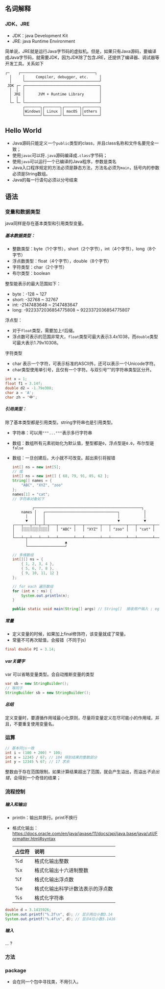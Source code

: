 ## 名词解释

### JDK、JRE

* JDK：java Development Kit
* JRE:  java Runtime Environment

简单说，JRE就是运行Java字节码的虚拟机。但是，如果只有Java源码，要编译成Java字节码，就需要JDK，因为JDK除了包含JRE，还提供了编译器、调试器等开发工具。关系如下

```ascii
┌─    ┌──────────────────────────────────┐
  │     │     Compiler, debugger, etc.     │
  │     └──────────────────────────────────┘
 JDK ┌─ ┌──────────────────────────────────┐
  │  │  │                                  │
  │ JRE │      JVM + Runtime Library       │
  │  │  │                                  │
  └─ └─ └──────────────────────────────────┘
        ┌───────┐┌───────┐┌───────┐┌───────┐
        │Windows││ Linux ││ macOS ││others │
        └───────┘└───────┘└───────┘└───────┘
```

## Hello World

* Java源码只能定义一个`public`类型的class，并且class名称和文件名要完全一致；
* 使用`javac`可以将`.java`源码编译成`.class`字节码；
* 使用`java`可以运行一个已编译的Java程序，参数是类名
* Java入口程序规定的方法必须是静态方法，方法名必须为`main`，括号内的参数必须是String数组。
* Java的每一行语句必须以分号结束

## 语法

### 变量和数据类型

java同样是存在基本类型和引用类型变量。

##### 基本数据类型：

* 整数类型：byte（1个字节），short（2个字节），int（4个字节），long（8个字节）
* 浮点数类型：float（4个字节），double（8个字节）
* 字符类型：char（2个字节）
* 布尔类型：boolean

整型能表示的最大范围如下：

- byte：-128 ~ 127
- short: -32768 ~ 32767
- int: -2147483648 ~ 2147483647
- long: -9223372036854775808 ~ 9223372036854775807

浮点型：

* 对于`float`类型，需要加上`f`后缀。
* 浮点数可表示的范围非常大，`float`类型可最大表示3.4x1038，而`double`类型可最大表示1.79x10308。

字符类型

* char 表示一个字符，可表示标准的ASCII外，还可以表示一个Unicode字符。
* char类型使用单引号，且仅有一个字符。与双引号""的字符串类型区分开。

```java
int x = 1;
float f1 = 3.14f;
double d2 = -1.79e308;
char a = 'A';
char zh = '中';
```

##### 引用类型：

除了基本类型都是引用类型。string字符串也是引用类型。

* 字符串：可以用`"""..."""`表示多行字符串

* 数组：数组所有元素初始化为默认值，整型都是`0`，浮点型是`0.0`，布尔型是`false`

* 数组：一旦创建后，大小就不可改变。超出索引将报错

  ```java
  int[] ns = new int[5];
  // 或
  int[] ns = new int[] { 68, 79, 91, 85, 62 };
  String[] names = {
      "ABC", "XYZ", "zoo"
  };
  names[1] = "cat";
  // 字符串对象如下
  ```

  ```ascii
           ┌─────────────────────────────────────────────────┐
      names │   ┌─────────────────────────────────┐           │
        │   │   │                                 │           │
        ▼   │   │                                 ▼           ▼
  ┌───┬───┬─┴─┬─┴─┬───┬───────┬───┬───────┬───┬───────┬───┬───────┬───┐
  │   │░░░│░░░│░░░│   │ "ABC" │   │ "XYZ" │   │ "zoo" │   │ "cat" │   │
  └───┴─┬─┴───┴───┴───┴───────┴───┴───────┴───┴───────┴───┴───────┴───┘
        │                 ▲
        └─────────────────┘
  ```

  ```java
  // 多维数组
  int[][] ns = {
      { 1, 2, 3, 4 },
      { 5, 6, 7, 8 },
      { 9, 10, 11, 12 }
  };
  ```

  ```java
  // for each 遍历数组
  for (int n : ns) {
      System.out.println(n);
  }
  ```

  ```java
  public static void main(String[] args) // String[]  接收用户输入 ; eg: java Main -version。 a
  ```

  

##### 常量

* 定义变量的时候，如果加上final修饰符，该变量就成了常量。
* 常量不可再次赋值，会报错（不同于js）

```java
final double PI = 3.14;
```

##### var关键字

var 可以省略变量类型。会自动推断变量的类型

```java
var sb = new StringBuilder();
// 等同于
StringBuilder sb = new StringBuilder();
```

##### 总结

定义变量时，要遵循作用域最小化原则，尽量将变量定义在尽可能小的作用域，并且，不要重复使用变量名。

### 运算

```java
// 基本同js一致
int i = (100 + 200) * 100;
int x = 12345 / 67; // 184 得到结果的整数部分
int y = 12345 % 67; // 17 求余
```

整数由于存在范围限制，如果计算结果超出了范围，就会产生溢出，而溢出*不会出错*，会得到一个奇怪的结果；

### 流程控制

##### 输入和输出

* println：输出并换行。print不换行

* 格式化输出：https://docs.oracle.com/en/java/javase/11/docs/api/java.base/java/util/Formatter.html#syntax

  | 占位符 | 说明                             |
  | :----- | :------------------------------- |
  | %d     | 格式化输出整数                   |
  | %x     | 格式化输出十六进制整数           |
  | %f     | 格式化输出浮点数                 |
  | %e     | 格式化输出科学计数法表示的浮点数 |
  | %s     | 格式化字符串                     |

```java
double d = 3.1415926;
System.out.printf("%.2f\n", d); // 显示两位小数3.14
System.out.printf("%.4f\n", d); // 显示4位小数3.1416
```

##### 输入

... ?

### 方法

### package

* 会在同一个包中寻找类，不用引入。

